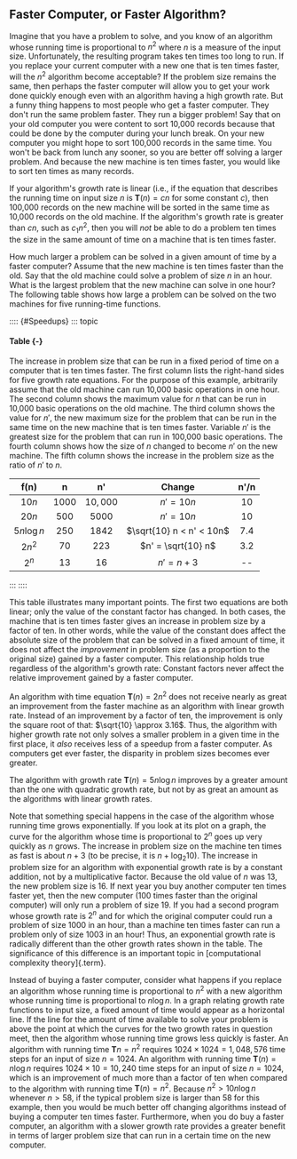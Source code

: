 
## Faster Computer, or Faster Algorithm?

Imagine that you have a problem to solve, and you know of an algorithm
whose running time is proportional to $n^2$ where $n$ is a measure of
the input size. Unfortunately, the resulting program takes ten times too
long to run. If you replace your current computer with a new one that is
ten times faster, will the $n^2$ algorithm become acceptable? If the
problem size remains the same, then perhaps the faster computer will
allow you to get your work done quickly enough even with an algorithm
having a high growth rate. But a funny thing happens to most people who
get a faster computer. They don't run the same problem faster. They run
a bigger problem! Say that on your old computer you were content to sort
10,000 records because that could be done by the computer during your
lunch break. On your new computer you might hope to sort 100,000 records
in the same time. You won't be back from lunch any sooner, so you are
better off solving a larger problem. And because the new machine is ten
times faster, you would like to sort ten times as many records.

If your algorithm's growth rate is linear (i.e., if the equation that
describes the running time on input size $n$ is $\mathbf{T}(n) = cn$ for
some constant $c$), then 100,000 records on the new machine will be
sorted in the same time as 10,000 records on the old machine. If the
algorithm's growth rate is greater than $cn$, such as $c_1n^2$, then
you will *not* be able to do a problem ten times the size in the same
amount of time on a machine that is ten times faster.

How much larger a problem can be solved in a given amount of time by a
faster computer? Assume that the new machine is ten times faster than
the old. Say that the old machine could solve a problem of size $n$ in
an hour. What is the largest problem that the new machine can solve in
one hour? The following table shows how large a problem can be solved on
the two machines for five running-time functions.

:::: {#Speedups}
::: topic
#### Table {-}

The increase in problem size that can be run in a fixed period of time
on a computer that is ten times faster. The first column lists the
right-hand sides for five growth rate equations. For the purpose of this
example, arbitrarily assume that the old machine can run 10,000 basic
operations in one hour. The second column shows the maximum value for
$n$ that can be run in 10,000 basic operations on the old machine. The
third column shows the value for $n'$, the new maximum size for the
problem that can be run in the same time on the new machine that is ten
times faster. Variable $n'$ is the greatest size for the problem that
can run in 100,000 basic operations. The fourth column shows how the
size of $n$ changed to become $n'$ on the new machine. The fifth column
shows the increase in the problem size as the ratio of $n'$ to $n$.

| f(n)     | n  | n'   | Change | n'/n |
|:------------:|:------:|:--------:|:------------------------:|:-----:|
| $10 n$       | $1000$ | $10,000$ | $n' = 10n$               | $10$  |
| $20 n$       | $500$  | $5000$   | $n' = 10n$               | $10$  |
| $5 n \log n$ | $250$  | $1842$   | $\sqrt{10} n < n' < 10n$ | $7.4$ |
| $2 n^2$      | $70$   | $223$    | $n' = \sqrt{10} n$       | $3.2$ |
| $2^n$        | $13$   | $16$     | $n' = n + 3$             |  --   |

:::
::::

This table illustrates many important points. The first two equations
are both linear; only the value of the constant factor has changed. In
both cases, the machine that is ten times faster gives an increase in
problem size by a factor of ten. In other words, while the value of the
constant does affect the absolute size of the problem that can be solved
in a fixed amount of time, it does not affect the *improvement* in
problem size (as a proportion to the original size) gained by a faster
computer. This relationship holds true regardless of the algorithm's
growth rate: Constant factors never affect the relative improvement
gained by a faster computer.

An algorithm with time equation $\mathbf{T}(n) = 2n^2$ does not receive
nearly as great an improvement from the faster machine as an algorithm
with linear growth rate. Instead of an improvement by a factor of ten,
the improvement is only the square root of that:
$\sqrt{10} \approx 3.16$. Thus, the algorithm with higher growth rate
not only solves a smaller problem in a given time in the first place, it
*also* receives less of a speedup from a faster computer. As computers
get ever faster, the disparity in problem sizes becomes ever greater.

The algorithm with growth rate $\mathbf{T}(n) = 5 n \log n$ improves by
a greater amount than the one with quadratic growth rate, but not by as
great an amount as the algorithms with linear growth rates.

Note that something special happens in the case of the algorithm whose
running time grows exponentially. If you look at its plot on a graph,
the curve for the algorithm whose time is proportional to $2^n$ goes up
very quickly as $n$ grows. The increase in problem size on the machine
ten times as fast is about $n + 3$ (to be precise, it is
$n + \log_2 10$). The increase in problem size for an algorithm with
exponential growth rate is by a constant addition, not by a
multiplicative factor. Because the old value of $n$ was 13, the new
problem size is 16. If next year you buy another computer ten times
faster yet, then the new computer (100 times faster than the original
computer) will only run a problem of size 19. If you had a second
program whose growth rate is $2^n$ and for which the original computer
could run a problem of size 1000 in an hour, than a machine ten times
faster can run a problem only of size 1003 in an hour! Thus, an
exponential growth rate is radically different than the other growth
rates shown in the table. The significance of this difference is an
important topic in
[computational complexity theory]{.term}.

Instead of buying a faster computer, consider what happens if you
replace an algorithm whose running time is proportional to $n^2$ with a
new algorithm whose running time is proportional to $n \log n$. In a
graph relating growth rate functions to input size, a fixed amount of
time would appear as a horizontal line. If the line for the amount of
time available to solve your problem is above the point at which the
curves for the two growth rates in question meet, then the algorithm
whose running time grows less quickly is faster. An algorithm with
running time $\mathbf{T}n=n^2$ requires $1024 \times 1024 = 1,048,576$
time steps for an input of size $n=1024$. An algorithm with running time
$\mathbf{T}(n) = n \log n$ requires $1024 \times 10 = 10,240$ time steps
for an input of size $n = 1024$, which is an improvement of much more
than a factor of ten when compared to the algorithm with running time
$\mathbf{T}(n) = n^2$. Because $n^2 > 10 n \log n$ whenever $n > 58$, if
the typical problem size is larger than 58 for this example, then you
would be much better off changing algorithms instead of buying a
computer ten times faster. Furthermore, when you do buy a faster
computer, an algorithm with a slower growth rate provides a greater
benefit in terms of larger problem size that can run in a certain time
on the new computer.

<avembed id="FasterCorASumm" src="AlgAnal/FasterCorASumm.html" type="ka" name="Faster Computer or Faster Algorithm Exercise"/>
